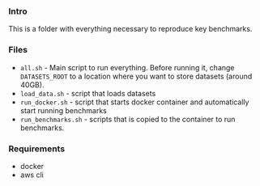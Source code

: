 ### Intro
This is a folder with everything necessary to reproduce key benchmarks. 

### Files
- `all.sh` - Main script to run everything. Before running it, change `DATASETS_ROOT` to a location where you want to store datasets (around 40GB).
- `load_data.sh` - script that loads datasets
- `run_docker.sh` - script that starts docker container and automatically start running benchmarks
- `run_benchmarks.sh` - scripts that is copied to the container to run benchmarks.

### Requirements
- docker
- aws cli
